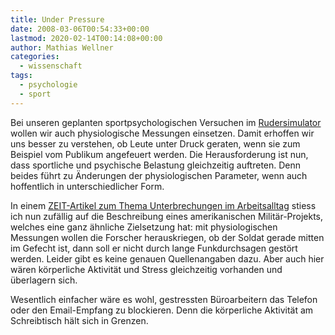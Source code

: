 ```yaml
---
title: Under Pressure
date: 2008-03-06T00:54:33+00:00
lastmod: 2020-02-14T00:14:08+00:00
author: Mathias Wellner
categories:
  - wissenschaft
tags:
  - psychologie
  - sport
---
```

Bei unseren geplanten sportpsychologischen Versuchen im [Rudersimulator](http://www.sms.hest.ethz.ch/research/current-research-projects/robot-assisted-training-in-sports.html) wollen wir auch physiologische Messungen einsetzen. Damit erhoffen wir uns besser zu verstehen, ob Leute unter Druck geraten, wenn sie zum Beispiel vom Publikum angefeuert werden. Die Herausforderung ist nun, dass sportliche und psychische Belastung gleichzeitig auftreten. Denn beides führt zu Änderungen der physiologischen Parameter, wenn auch hoffentlich in unterschiedlicher Form.

In einem [ZEIT-Artikel zum Thema Unterbrechungen im Arbeitsalltag](http://www.zeit.de/2008/10/T-Multitasking) stiess ich nun zufällig auf die Beschreibung eines amerikanischen Militär-Projekts, welches eine ganz ähnliche Zielsetzung hat: mit physiologischen Messungen wollen die Forscher herauskriegen, ob der Soldat gerade mitten im Gefecht ist, dann soll er nicht durch lange Funkdurchsagen gestört werden. Leider gibt es keine genauen Quellenangaben dazu. Aber auch hier wären körperliche Aktivität und Stress gleichzeitig vorhanden und überlagern sich.

Wesentlich einfacher wäre es wohl, gestressten Büroarbeitern das Telefon oder den Email-Empfang zu blockieren. Denn die körperliche Aktivität am Schreibtisch hält sich in Grenzen.